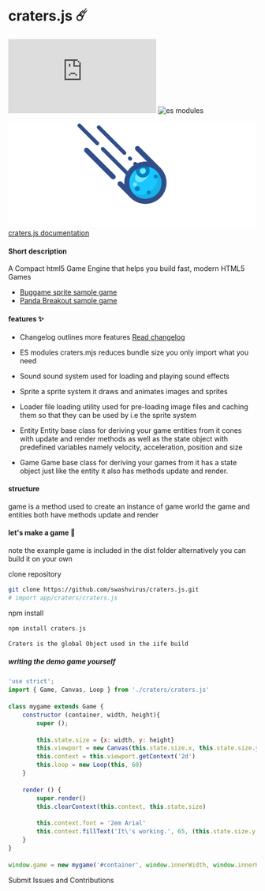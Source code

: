 # craters.js ☄️
![npm bundle size](https://img.shields.io/bundlephobia/minzip/craters.js)
![es modules](https://img.shields.io/badge/es-modules-green)

![craters.js logo](craters.gif)
[craters.js documentation](https://swashvirus.github.io/documentation-craters.js/)

#### Short description
A Compact html5 Game Engine that helps you build fast, modern HTML5 Games
* [Buggame sprite sample game](https://swashvirus.github.io/craters.js/examples/sprites-demo/index.html)
* [Panda Breakout sample game](https://swashvirus.github.io/craters.js/examples/breakout-game/index.html)

#### features ✨
- Changelog outlines more features
	[Read changelog](CHANGELOG.md)
- ES modules
	craters.mjs reduces bundle size you only import what you need
- Sound
	sound system used for loading and playing sound effects
	
- Sprite
	a sprite system it draws and animates images and sprites

- Loader
	file loading utility used for pre-loading image files and caching them so that they can be used by i.e the sprite system

- Entity
	Entity base class for deriving your game entities from it cones with update and render methods as well as the state object with predefined variables namely velocity, acceleration, position and size

- Game
	Game base class for deriving your games from it has a state object just like the entity it also has methods update and render.

#### structure
game is a method used to create an instance of game world
the game and entities both have methods update and render

#### let's make a game 🚀
note the example game is included in the dist folder alternatively you can build it on your own 

clone repository
```bash 
git clone https://github.com/swashvirus/craters.js.git
# import app/craters/craters.js
```
npm install

```bash
npm install craters.js
```
```bash
Craters is the global Object used in the iife build
```
##### writing the demo game yourself
```javascript
'use strict';
import { Game, Canvas, Loop } from './craters/craters.js'

class mygame extends Game {
	constructor (container, width, height){
		super ();
		
		this.state.size = {x: width, y: height}
		this.viewport = new Canvas(this.state.size.x, this.state.size.y, container);
		this.context = this.viewport.getContext('2d')
		this.loop = new Loop(this, 60)
	}
	
    render () {
        super.render()
        this.clearContext(this.context, this.state.size)
        
        this.context.font = '2em Arial'
        this.context.fillText('It\'s working.️', 65, (this.state.size.y / 2), (this.state.size.x))
    }
}

window.game = new mygame('#container', window.innerWidth, window.innerHeight, 60, true)
```
Submit Issues and Contributions